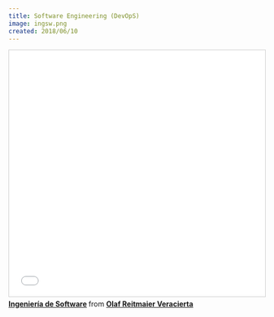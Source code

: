 ```yaml
---
title: Software Engineering (DevOpS)
image: ingsw.png
created: 2018/06/10
---
```


<div class="text-center">
<iframe src="//www.slideshare.net/slideshow/embed_code/key/hSc4R09uhuJ5KH" width="595" height="485" frameborder="0" marginwidth="0" marginheight="0" scrolling="no" style="border:1px solid #CCC; border-width:1px; margin-bottom:5px; max-width: 100%;" allowfullscreen> </iframe> <div style="margin-bottom:5px"> <strong> <a href="//www.slideshare.net/olafrv/ingeniera-de-software-125084199" title="Ingeniería de Software" target="_blank">Ingeniería de Software</a> </strong> from <strong><a href="https://www.slideshare.net/olafrv" target="_blank">Olaf Reitmaier Veracierta</a></strong> </div>
</div>